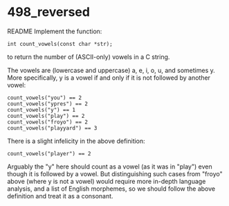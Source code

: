 # 498_reversed
README
Implement the function:

    int count_vowels(const char *str);

to return the number of (ASCII-only) vowels in a C string.

The vowels are (lowercase and uppercase) a, e, i, o, u, and sometimes y.  More
specifically, y is a vowel if and only if it is not followed by another vowel:

    count_vowels("you") == 2
    count_vowels("ypres") == 2
    count_vowels("y") == 1
    count_vowels("play") == 2
    count_vowels("froyo") == 2
    count_vowels("playyard") == 3


There is a slight infelicity in the above definition:

    count_vowels("player") == 2

Arguably the "y" here should count as a vowel (as it was in "play") even though
it is followed by a vowel.  But distinguishing such cases from "froyo" above
(where y is not a vowel) would require more in-depth language analysis, and a
list of English morphemes, so we should follow the above definition and treat
it as a consonant.
